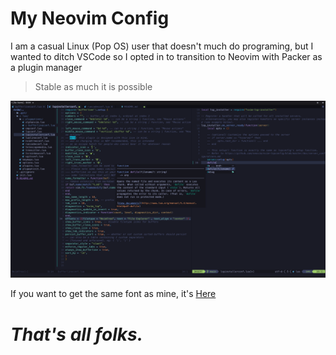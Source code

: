 # My Neovim Config
I am a casual Linux (Pop OS) user that doesn't much do programing, but I wanted to ditch VSCode so I opted in to transition to Neovim with Packer as a plugin manager

> Stable as much it is possible

![Screenshot of config](Preview.png)

If you want to get the same font as mine, it's [Here](https://github.com/romkatv/powerlevel10k#meslo-nerd-font-patched-for-powerlevel10k)
# _That's all folks._
